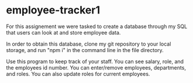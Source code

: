 # employee-tracker1
For this assignement we were tasked to create a database through my SQL that users can look at and store employee data.

In order to obtain this database, clone my git repository to your local storage, and run "npm i" in the command line in the file directory.

Use this program to keep track of your staff. You can see salary, role, and the employees id number. You can enter/remove employees, departments, and roles. You can also update roles for current employees.
